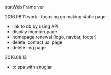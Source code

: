 statWeb Frame ver

2016.08.11 work : focusing on making static page
- link to db by using API
- display member page
- homepage renewal (logo, navbar, footer)
- delete 'contact us' page
- delete img page

2016.08.12
- to spa with anuglar